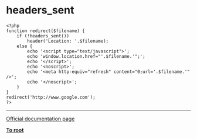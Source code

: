 # headers_sent





```
<?php
function redirect($filename) {
    if (!headers_sent())
        header('Location: '.$filename);
    else {
        echo '<script type="text/javascript">';
        echo 'window.location.href="'.$filename.'";';
        echo '</script>';
        echo '<noscript>';
        echo '<meta http-equiv="refresh" content="0;url='.$filename.'" />';
        echo '</noscript>';
    }
}
redirect('http://www.google.com');
?>
```
  

---

[Official documentation page](https://www.php.net/manual/en/function.headers-sent.php)

**[To root](/README.md)**